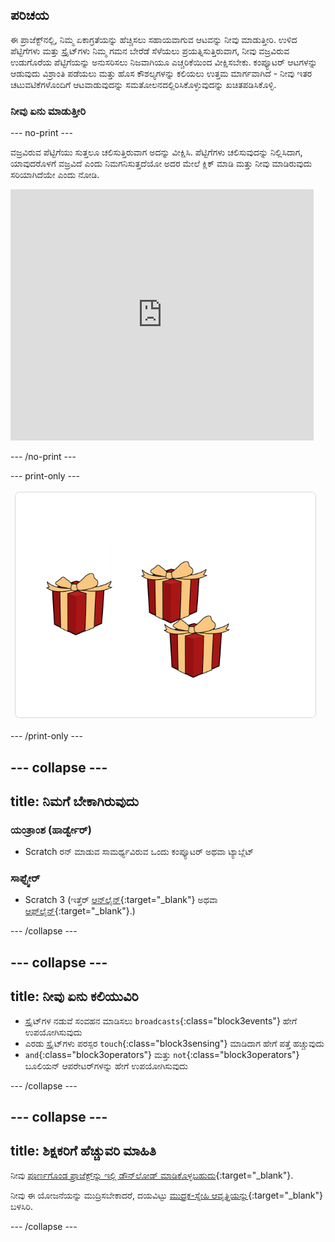 ## ಪರಿಚಯ

ಈ ಪ್ರಾಜೆಕ್ಟ್‌ನಲ್ಲಿ, ನಿಮ್ಮ ಏಕಾಗ್ರತೆಯನ್ನು ಹೆಚ್ಚಿಸಲು ಸಹಾಯವಾಗುವ ಆಟವನ್ನು ನೀವು ಮಾಡುತ್ತೀರಿ. ಉಳಿದ ಪೆಟ್ಟಿಗೆಗಳು ಮತ್ತು ಸ್ಪ್ರೈಟ್‌ಗಳು ನಿಮ್ಮ ಗಮನ ಬೇರೆಡೆ ಸೆಳೆಯಲು ಪ್ರಯತ್ನಿಸುತ್ತಿರುವಾಗ, ನೀವು ವಜ್ರವಿರುವ ಉಡುಗೊರೆಯ ಪೆಟ್ಟಿಗೆಯನ್ನು ಅನುಸರಿಸಲು ನಿಜವಾಗಿಯೂ ಎಚ್ಚರಿಕೆಯಿಂದ ವೀಕ್ಷಿಸಬೇಕು. ಕಂಪ್ಯೂಟರ್ ಆಟಗಳನ್ನು ಆಡುವುದು ವಿಶ್ರಾಂತಿ ಪಡೆಯಲು ಮತ್ತು ಹೊಸ ಕೌಶಲ್ಯಗಳನ್ನು ಕಲಿಯಲು ಉತ್ತಮ ಮಾರ್ಗವಾಗಿದೆ - ನೀವು ಇತರ ಚಟುವಟಿಕೆಗಳೊಂದಿಗೆ ಆಟವಾಡುವುದನ್ನು ಸಮತೋಲನದಲ್ಲಿರಿಸಿಕೊಳ್ಳುವುದನ್ನು ಖಚಿತಪಡಿಸಿಕೊಳ್ಳಿ.

### ನೀವು ಏನು ಮಾಡುತ್ತೀರಿ

--- no-print ---

ವಜ್ರವಿರುವ ಪೆಟ್ಟಿಗೆಯು ಸುತ್ತಲೂ ಚಲಿಸುತ್ತಿರುವಾಗ ಅದನ್ನು ವೀಕ್ಷಿಸಿ. ಪೆಟ್ಟಿಗೆಗಳು ಚಲಿಸುವುದನ್ನು ನಿಲ್ಲಿಸಿದಾಗ, ಯಾವುದರೊಳಗೆ ವಜ್ರವಿದೆ ಎಂದು ನಿಮಗನಿಸುತ್ತದೆಯೋ ಅದರ ಮೇಲೆ ಕ್ಲಿಕ್‌ ಮಾಡಿ ಮತ್ತು ನೀವು ಮಾಡಿರುವುದು ಸರಿಯಾಗಿದೆಯೇ ಎಂದು ನೋಡಿ.


<div class="scratch-preview">
<iframe src="https://scratch.mit.edu/projects/405012395/embed" allowtransparency="true" width="485" height="402" frameborder="0" scrolling="no" allowfullscreen></iframe>
</div>

--- /no-print ---

--- print-only ---

![ಸಂಪೂರ್ಣ ಪ್ರಾಜೆಕ್ಟ್](images/showcase_static.png)

--- /print-only ---

--- collapse ---
---
title: ನಿಮಗೆ ಬೇಕಾಗಿರುವುದು
---

### ಯಂತ್ರಾಂಶ (ಹಾರ್ಡ್ವೇರ್)

+ Scratch ರನ್‌ ಮಾಡುವ ಸಾಮರ್ಥ್ಯವಿರುವ ಒಂದು ಕಂಪ್ಯೂಟರ್‌ ಅಥವಾ ಟ್ಯಾಬ್ಲೆಟ್

### ಸಾಫ್ಟ್ವೇರ್

+ Scratch 3 (ಇತ್ತೆರ್ [ಆನ್‌ಲೈನ್](https://rpf.io/scratchon){:target="_blank"} ಅಥವಾ [ಆಫ್‌ಲೈನ್](https://rpf.io/scratchoff){:target="_blank"}.)

--- /collapse ---

--- collapse ---
---
title: ನೀವು ಏನು ಕಲಿಯುವಿರಿ
---

- ಸ್ಪ್ರೈಟ್‌ಗಳ ನಡುವೆ ಸಂವಹನ ಮಾಡಿಸಲು `broadcasts`{:class="block3events"} ಹೇಗೆ ಉಪಯೋಗಿಸುವುದು
- ಎರಡು ಸ್ಪ್ರೈಟ್‌ಗಳು ಪರಸ್ಪರ `touch`{:class="block3sensing"} ಮಾಡಿದಾಗ ಹೇಗೆ ಪತ್ತೆ ಹಚ್ಚುವುದು
- `and`{:class="block3operators"} ಮತ್ತು `not`{:class="block3operators"} ಬೂಲಿಯನ್‌ ಆಪರೇಟರ್‌ಗಳನ್ನು ಹೇಗೆ ಉಪಯೋಗಿಸುವುದು

--- /collapse ---

--- collapse ---
---
title: ಶಿಕ್ಷಕರಿಗೆ ಹೆಚ್ಚುವರಿ ಮಾಹಿತಿ
---

ನೀವು [ಪೂರ್ಣಗೊಂಡ ಪ್ರಾಜೆಕ್ಟ್‌ನ್ನು ಇಲ್ಲಿ ಡೌನ್‌ಲೋಡ್‌ ಮಾಡಿಕೊಳ್ಳಬಹುದು](https://rpf.io/p/kn-IN/focus-on-the-prize-get){:target="_blank"}.

ನೀವು ಈ ಯೋಜನೆಯನ್ನು ಮುದ್ರಿಸಬೇಕಾದರೆ, ದಯವಿಟ್ಟು [ಮುದ್ರಕ-ಸ್ನೇಹಿ ಆವೃತ್ತಿಯನ್ನು](https://projects.raspberrypi.org/kn-IN/projects/focus-on-the-prize/print){:target="_blank"} ಬಳಸಿರಿ.

--- /collapse ---
